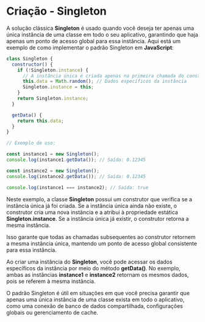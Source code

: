 # Criação - Singleton

A solução clássica **Singleton** é usado quando você deseja ter apenas uma única instância de uma classe em todo o seu aplicativo, garantindo que haja apenas um ponto de acesso global para essa instância. Aqui está um exemplo de como implementar o padrão Singleton em **JavaScript**:

```javascript
class Singleton {
  constructor() {
    if (!Singleton.instance) {
      // A instância única é criada apenas na primeira chamada do construtor
      this.data = Math.random(); // Dados específicos da instância
      Singleton.instance = this;
    }
    return Singleton.instance;
  }

  getData() {
    return this.data;
  }
}

// Exemplo de uso:

const instance1 = new Singleton();
console.log(instance1.getData()); // Saída: 0.12345

const instance2 = new Singleton();
console.log(instance2.getData()); // Saída: 0.12345

console.log(instance1 === instance2); // Saída: true
```
Neste exemplo, a classe **Singleton** possui um construtor que verifica se a instância única já foi criada. Se a instância única ainda não existe, o construtor cria uma nova instância e a atribui à propriedade estática **Singleton.instance**. Se a instância única já existir, o construtor retorna a mesma instância.

Isso garante que todas as chamadas subsequentes ao construtor retornem a mesma instância única, mantendo um ponto de acesso global consistente para essa instância.

Ao criar uma instância do **Singleton**, você pode acessar os dados específicos da instância por meio do método **getData()**. No exemplo, ambas as instâncias **instance1** e **instance2** retornam os mesmos dados, pois se referem à mesma instância.

O padrão Singleton é útil em situações em que você precisa garantir que apenas uma única instância de uma classe exista em todo o aplicativo, como uma conexão de banco de dados compartilhada, configurações globais ou gerenciamento de cache.